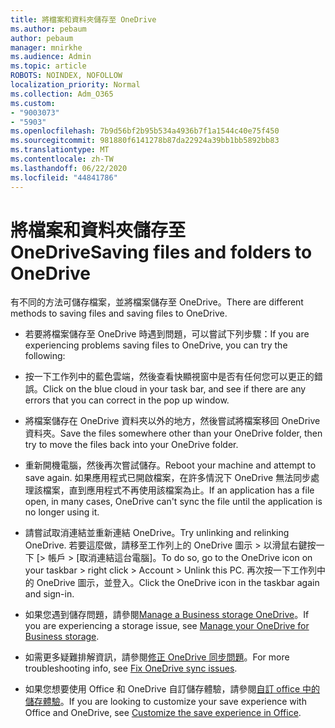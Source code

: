 ```yaml
---
title: 將檔案和資料夾儲存至 OneDrive
ms.author: pebaum
author: pebaum
manager: mnirkhe
ms.audience: Admin
ms.topic: article
ROBOTS: NOINDEX, NOFOLLOW
localization_priority: Normal
ms.collection: Adm_O365
ms.custom:
- "9003073"
- "5903"
ms.openlocfilehash: 7b9d56bf2b95b534a4936b7f1a1544c40e75f450
ms.sourcegitcommit: 981880f6141278b87da22924a39bb1bb5892bb83
ms.translationtype: MT
ms.contentlocale: zh-TW
ms.lasthandoff: 06/22/2020
ms.locfileid: "44841786"
---
```

# <a name="saving-files-and-folders-to-onedrive"></a><span data-ttu-id="7c9dd-102">將檔案和資料夾儲存至 OneDrive</span><span class="sxs-lookup"><span data-stu-id="7c9dd-102">Saving files and folders to OneDrive</span></span>

<span data-ttu-id="7c9dd-103">有不同的方法可儲存檔案，並將檔案儲存至 OneDrive。</span><span class="sxs-lookup"><span data-stu-id="7c9dd-103">There are different methods to saving files and saving files to OneDrive.</span></span>

- <span data-ttu-id="7c9dd-104">若要將檔案儲存至 OneDrive 時遇到問題，可以嘗試下列步驟：</span><span class="sxs-lookup"><span data-stu-id="7c9dd-104">If you are experiencing problems saving files to OneDrive, you can try the following:</span></span>

- <span data-ttu-id="7c9dd-105">按一下工作列中的藍色雲端，然後查看快顯視窗中是否有任何您可以更正的錯誤。</span><span class="sxs-lookup"><span data-stu-id="7c9dd-105">Click on the blue cloud in your task bar, and see if there are any errors that you can correct in the pop up window.</span></span>
- <span data-ttu-id="7c9dd-106">將檔案儲存在 OneDrive 資料夾以外的地方，然後嘗試將檔案移回 OneDrive 資料夾。</span><span class="sxs-lookup"><span data-stu-id="7c9dd-106">Save the files somewhere other than your OneDrive folder, then try to move the files back into your OneDrive folder.</span></span>
- <span data-ttu-id="7c9dd-107">重新開機電腦，然後再次嘗試儲存。</span><span class="sxs-lookup"><span data-stu-id="7c9dd-107">Reboot your machine and attempt to save again.</span></span> <span data-ttu-id="7c9dd-108">如果應用程式已開啟檔案，在許多情況下 OneDrive 無法同步處理該檔案，直到應用程式不再使用該檔案為止。</span><span class="sxs-lookup"><span data-stu-id="7c9dd-108">If an application has a file open, in many cases, OneDrive can't sync the file until the application is no longer using it.</span></span>
- <span data-ttu-id="7c9dd-109">請嘗試取消連結並重新連結 OneDrive。</span><span class="sxs-lookup"><span data-stu-id="7c9dd-109">Try unlinking and relinking OneDrive.</span></span> <span data-ttu-id="7c9dd-110">若要這麼做，請移至工作列上的 OneDrive 圖示 > 以滑鼠右鍵按一下 [> 帳戶 > [取消連結這台電腦]。</span><span class="sxs-lookup"><span data-stu-id="7c9dd-110">To do so, go to the OneDrive icon on your taskbar > right click > Account > Unlink this PC.</span></span> <span data-ttu-id="7c9dd-111">再次按一下工作列中的 OneDrive 圖示，並登入。</span><span class="sxs-lookup"><span data-stu-id="7c9dd-111">Click the OneDrive icon in the taskbar again and sign-in.</span></span>
- <span data-ttu-id="7c9dd-112">如果您遇到儲存問題，請參閱[Manage a Business storage OneDrive](https://support.microsoft.com/office/31519161-059c-4764-b6f8-f5cd29f7fe68)。</span><span class="sxs-lookup"><span data-stu-id="7c9dd-112">If you are experiencing a storage issue, see  [Manage your OneDrive for Business storage](https://support.microsoft.com/office/31519161-059c-4764-b6f8-f5cd29f7fe68).</span></span>
- <span data-ttu-id="7c9dd-113">如需更多疑難排解資訊，請參閱[修正 OneDrive 同步問題](https://docs.microsoft.com/alchemyinsights/fix-onedrive-sync-issues)。</span><span class="sxs-lookup"><span data-stu-id="7c9dd-113">For more troubleshooting info, see  [Fix OneDrive sync issues](https://docs.microsoft.com/alchemyinsights/fix-onedrive-sync-issues).</span></span>  
- <span data-ttu-id="7c9dd-114">如果您想要使用 Office 和 OneDrive 自訂儲存體驗，請參閱[自訂 office 中的儲存體驗](https://support.microsoft.com/office/786200a7-f5f2-4d26-a3ae-b78c60dd5d3b)。</span><span class="sxs-lookup"><span data-stu-id="7c9dd-114">If you are looking to customize your save experience with Office and OneDrive, see  [Customize the save experience in Office](https://support.microsoft.com/office/786200a7-f5f2-4d26-a3ae-b78c60dd5d3b).</span></span>
